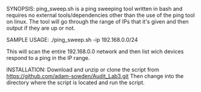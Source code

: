 SYNOPSIS:
ping_sweep.sh is a ping sweeping tool written in bash and requires no external tools/dependencies other than the use of the ping tool on linux. The tool will go through the range of IPs that it's given and then output if they are up or not.

SAMPLE USAGE:
./ping_sweep.sh -ip 192.168.0.0/24

This will scan the entire 192.168.0.0 network and then list wich devices respond to a ping in the IP range.

INSTALLATION:
Download and unzip or clone the script from https://github.com/adam-sowden/Audit_Lab3.git
Then change into the directory where the script is located and run the script.

